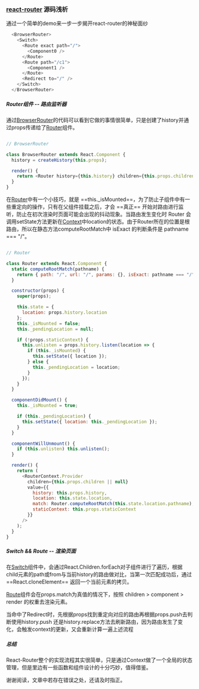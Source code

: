 ### [react-router](https://github.com/ReactTraining/react-router/tree/v5.1.2) 源码浅析

通过一个简单的demo来一步一步揭开react-router的神秘面纱

``` javascript
  <BrowserRouter>
    <Switch>
      <Route exact path="/">
        <Component0 />
      </Route>
      <Route path="/c1">
        <Component1 />
      </Route>
      <Redirect to="/" />
    </Switch>
  </BrowserRouter>
```
##### Router组件 -- 路由监听器

通过[BrowserRouter](https://github.com/ReactTraining/react-router/blob/v5.1.2/packages/react-router-dom/modules/BrowserRouter.js)的代码可以看到它做的事情很简单，只是创建了history并通过props传递给了[Router](https://github.com/ReactTraining/react-router/blob/v5.1.2/packages/react-router/modules/Router.js)组件。

``` javascript

// BrowserRouter

class BrowserRouter extends React.Component {
  history = createHistory(this.props);

  render() {
    return <Router history={this.history} children={this.props.children} />;
  }
}
```
在[Router](https://github.com/ReactTraining/react-router/blob/v5.1.2/packages/react-router/modules/Router.js)中有一个小技巧，就是 ==this._isMounted==，为了防止子组件中有一些重定向的操作，只有在父组件挂载之后，才会 ==真正== 开始对路由进行监听，防止在初次渲染时页面可能会出现的抖动现象。当路由发生变化时 Router 会调用setState方法更新在[Context](https://github.com/StringEpsilon/mini-create-react-context)中location的状态。由于Router所在的位置是根路由，所以在静态方法computeRootMatch中 isExact 的判断条件是 pathname === "/"。

``` javascript

// Router

class Router extends React.Component {
  static computeRootMatch(pathname) {
    return { path: "/", url: "/", params: {}, isExact: pathname === "/" };
  }

  constructor(props) {
    super(props);

    this.state = {
      location: props.history.location
    };
    this._isMounted = false;
    this._pendingLocation = null;

    if (!props.staticContext) {
      this.unlisten = props.history.listen(location => {
        if (this._isMounted) {
          this.setState({ location });
        } else {
          this._pendingLocation = location;
        }
      });
    }
  }

  componentDidMount() {
    this._isMounted = true;

    if (this._pendingLocation) {
      this.setState({ location: this._pendingLocation });
    }
  }

  componentWillUnmount() {
    if (this.unlisten) this.unlisten();
  }

  render() {
    return (
      <RouterContext.Provider
        children={this.props.children || null}
        value={{
          history: this.props.history,
          location: this.state.location,
          match: Router.computeRootMatch(this.state.location.pathname),
          staticContext: this.props.staticContext
        }}
      />
    );
  }
}
```
##### Switch && Route -- 渲染页面

在[Switch](https://github.com/ReactTraining/react-router/blob/v5.1.2/packages/react-router/modules/Switch.js)组件中，会通过React.Children.forEach对子组件进行了遍历，根据child元素的path或from与当前history的路由做对比，当第一次匹配成功后，通过 ==React.cloneElement== 返回一个当前元素的拷贝。

[Route](https://github.com/ReactTraining/react-router/blob/v5.1.2/packages/react-router/modules/Route.js)组件会在props.match为真值的情况下，按照 children > component > render 的权重去渲染元素。

当命中了Redirect时，先根据props找到重定向对应的路由再根据props.push去判断使用history.push 还是history.replace方法去刷新路由，因为路由发生了变化，会触发context的更新，又会重新计算一遍上述流程

##### 总结

React-Router整个的实现流程其实很简单，只是通过Context做了一个全局的状态管理，但是里边有一些函数和组件设计的十分巧妙，值得借鉴。 

谢谢阅读，文章中若存在错误之处，还请及时指正。